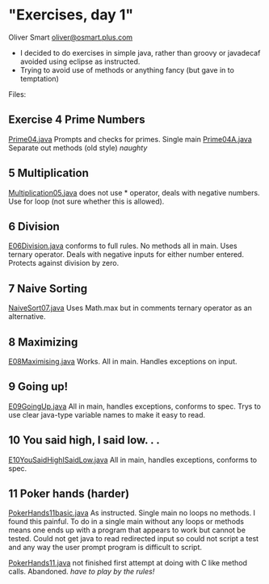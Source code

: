 "Exercises, day 1"
==================

Oliver Smart oliver@osmart.plus.com

* I decided to do exercises in simple java, rather than groovy or javadecaf
  avoided using eclipse as instructed.
* Trying to avoid use of methods or anything fancy (but gave in to temptation)

Files:
## Exercise 4 Prime Numbers 
[Prime04.java](Prime04.java) Prompts and checks for primes. Single main
[Prime04A.java](Prime04A.java) Separate out methods (old style) *naughty* 


## 5 Multiplication
[Multiplication05.java](Multiplication05.java) does not use * operator, deals with negative numbers. 
Use for loop (not sure whether this is allowed).

## 6 Division
[E06Division.java](E06Division.java) conforms to full rules. No methods all in main. 
Uses ternary operator. Deals with negative inputs for either number entered.
Protects against division by zero.

## 7 Naive Sorting
[NaiveSort07.java](NaiveSort07.java) Uses Math.max but in comments ternary operator as an alternative.

## 8 Maximizing
[E08Maximising.java](E08Maximising.java) Works. All in main. Handles exceptions on input.

## 9 Going up!
[E09GoingUp.java](E09GoingUp.java) All in main, handles exceptions, conforms to spec. Trys to use
clear java-type variable names to make it easy to read.

## 10 You said high, I said low. . .
[E10YouSaidHighISaidLow.java](E10YouSaidHighISaidLow.java) All in main, handles exceptions, conforms to spec.

## 11 Poker hands (harder)
[PokerHands11basic.java](PokerHands11basic.java) As instructed. Single main no loops no methods.
 I found this painful. To do in a single main without any loops or methods means one
ends up with a program that appears to work but cannot be tested. Could not get
java to read redirected input so could not script a test and any way the
user prompt program is difficult to script.  

[PokerHands11.java](PokerHands11.java) not finished first attempt at doing with C like method calls. Abandoned. 
*have to play by the rules!*
